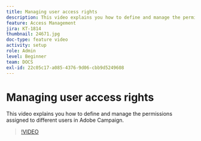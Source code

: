 ```yaml
---
title: Managing user access rights
description: This video explains you how to define and manage the permissions assigned to different users in Adobe Campaign.
feature: Access Management
jira: KT-1814
thumbnail: 24671.jpg
doc-type: feature video
activity: setup
role: Admin
level: Beginner
team: DOCS
exl-id: 22c05c17-a085-4376-9d06-cbb9d5249608
---
```

# Managing user access rights

This video explains you how to define and manage the permissions assigned to different users in Adobe Campaign.

>[!VIDEO](https://video.tv.adobe.com/v/24671?quality=12&learn=on)
